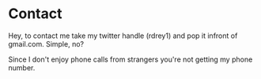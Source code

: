 Contact
=======

Hey, to contact me take my twitter handle (rdrey1) and pop it infront of gmail.com. Simple, no?

Since I don't enjoy phone calls from strangers you're not getting my phone number.
